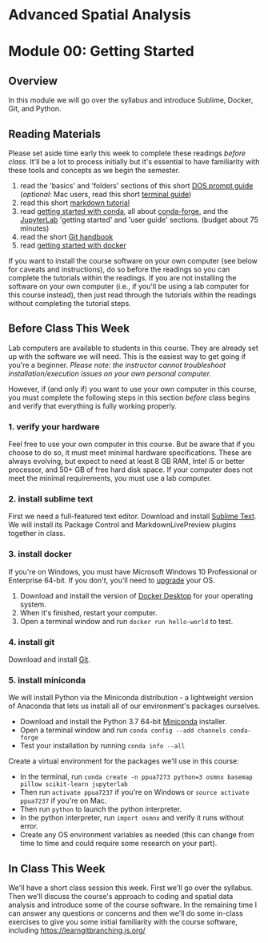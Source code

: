 # Advanced Spatial Analysis
# Module 00: Getting Started

## Overview

In this module we will go over the syllabus and introduce Sublime, Docker, Git, and Python.

## Reading Materials

Please set aside time early this week to complete these readings *before class*. It'll be a lot to process initially but it's essential to have familiarity with these tools and concepts as we begin the semester.

  1. read the 'basics' and 'folders' sections of this short [DOS prompt guide](http://dosprompt.info/) (*optional*: Mac users, read this short [terminal guide](http://guides.macrumors.com/Terminal))
  1. read this short [markdown tutorial](https://commonmark.org/help/)
  1. read [getting started with conda](https://conda.io/docs/user-guide/getting-started.html), all about [conda-forge](https://conda-forge.org/), and the [JupyterLab](https://jupyterlab.readthedocs.io) 'getting started' and 'user guide' sections. (budget about 75 minutes)
  1. read the short [Git handbook](https://guides.github.com/introduction/git-handbook/)
  1. read [getting started with docker](https://docs.docker.com/get-started/)

If you want to install the course software on your own computer (see below for caveats and instructions), do so before the readings so you can complete the tutorials within the readings. If you are not installing the software on your own computer (i.e., if you'll be using a lab computer for this course instead), then just read through the tutorials within the readings without completing the tutorial steps.

## Before Class This Week

Lab computers are available to students in this course. They are already set up with the software we will need. This is the easiest way to get going if you're a beginner. *Please note: the instructor cannot troubleshoot installation/execution issues on your own personal computer.*

However, if (and only if) you want to use your own computer in this course, you must complete the following steps in this section *before* class begins and verify that everything is fully working properly.

### 1. verify your hardware

Feel free to use your own computer in this course. But be aware that if you choose to do so, it must meet minimal hardware specifications. These are always evolving, but expect to need at least 8 GB RAM, Intel i5 or better processor, and 50+ GB of free hard disk space. If your computer does not meet the minimal requirements, you must use a lab computer.

### 2. install sublime text

First we need a full-featured text editor. Download and install [Sublime Text](https://www.sublimetext.com/). We will install its Package Control and MarkdownLivePreview plugins together in class.

### 3. install docker

If you're on Windows, you must have Microsoft Windows 10 Professional or Enterprise 64-bit. If you don't, you'll need to [upgrade](https://support.microsoft.com/en-us/help/12384/windows-10-upgrading-home-to-pro) your OS.

  1. Download and install the version of [Docker Desktop](https://www.docker.com/products/docker-desktop) for your operating system.
  2. When it's finished, restart your computer.
  3. Open a terminal window and run `docker run hello-world` to test.

### 4. install git

Download and install [Git](https://git-scm.com/downloads).

### 5. install miniconda

We will install Python via the Miniconda distribution - a lightweight version of Anaconda that lets us install all of our environment's packages ourselves.

  - Download and install the Python 3.7 64-bit [Miniconda](https://conda.io/miniconda.html) installer.
  - Open a terminal window and run `conda config --add channels conda-forge`
  - Test your installation by running `conda info --all`

Create a virtual environment for the packages we'll use in this course:

  - In the terminal, run `conda create -n ppua7273 python=3 osmnx basemap pillow scikit-learn jupyterlab`
  - Then run `activate ppua7237` if you're on Windows or `source activate ppua7237` if you're on Mac.
  - Then run `python` to launch the python interpreter.
  - In the python interpreter, run `import osmnx` and verify it runs without error.
  - Create any OS environment variables as needed (this can change from time to time and could require some research on your part).

## In Class This Week

We'll have a short class session this week. First we'll go over the syllabus. Then we'll discuss the course's approach to coding and spatial data analysis and introduce some of the course software. In the remaining time I can answer any questions or concerns and then we'll do some in-class exercises to give you some initial familiarity with the course software, including https://learngitbranching.js.org/